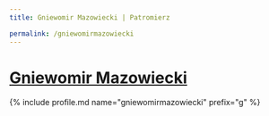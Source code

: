```yaml
---
title: Gniewomir Mazowiecki | Patromierz

permalink: /gniewomirmazowiecki
---
```


# [Gniewomir Mazowiecki](https://patronite.pl/gniewomirmazowiecki)

{% include profile.md name="gniewomirmazowiecki" prefix="g" %}

